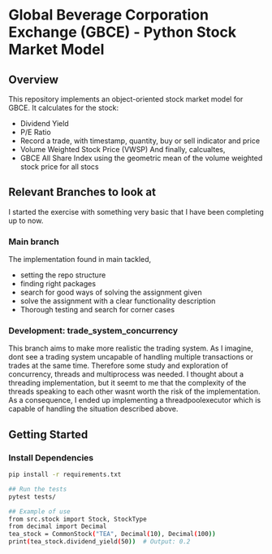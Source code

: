 # Global Beverage Corporation Exchange (GBCE) - Python Stock Market Model

## Overview
This repository implements an object-oriented stock market model for GBCE. 
It calculates for the stock:
- Dividend Yield
- P/E Ratio
- Record a trade, with timestamp, quantity, buy or sell indicator and price
- Volume Weighted Stock Price (VWSP)
And finally, calcualtes,
- GBCE All Share Index using the geometric mean of the volume weighted stock price for all stocs

## Relevant Branches to look at
I started the exercise with something very basic that I have been completing up to now.

### Main branch
The implementation found in main tackled, 
- setting the repo structure
- finding right packages
- search for good ways of solving the assignment given
- solve the assignment with a clear functionality description
- Thorough testing and search for corner cases

### Development: trade_system_concurrency
This branch aims to make more realistic the trading system. As I imagine, dont see a trading system uncapable of handling multiple transactions or trades at the same time.
Therefore some study and exploration of concurrency, threads and multiprocess was needed.
I thought about a threading implementation, but it seemt to me that the complexity of the threads speaking to each other wasnt worth the risk of the implementation.
As a consequence, I ended up implementing a threadpoolexecutor which is capable of handling the situation described above.

## Getting Started
### Install Dependencies
```bash
pip install -r requirements.txt

## Run the tests
pytest tests/

## Example of use
from src.stock import Stock, StockType
from decimal import Decimal
tea_stock = CommonStock("TEA", Decimal(10), Decimal(100))
print(tea_stock.dividend_yield(50))  # Output: 0.2
